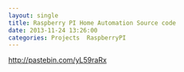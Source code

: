 ```yaml
---
layout: single
title: Raspberry PI Home Automation Source code 
date: 2013-11-24 13:26:00
categories: Projects  RaspberryPI
---
```

<a href="http://pastebin.com/yL59raRx">http://pastebin.com/yL59raRx</a>
